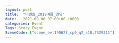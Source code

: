 ```yaml
---
layout: post
title:  "이벤트_2019여름_엔딩"
date:   2021-09-08 07:00:00 +0000
categories: Event
Tags: Story Event
SceneCode: ["scene_evt190627_cp0_q2_s10,7429311"]
---
```

